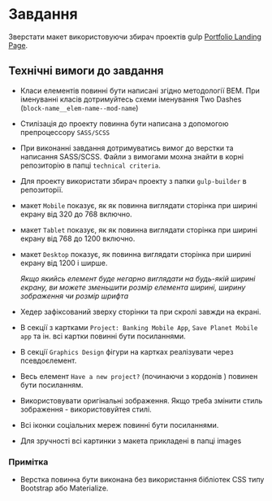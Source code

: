 # Завдання

Зверстати макет використовуючи збирач проектів gulp [Portfolio Landing Page](https://www.figma.com/file/Lc9ML2UdMIeenULgUKIdQj/Portfolio-Landing-Page?type=design&node-id=0%3A1&mode=design&t=ZWNYu8cd1fknQLcE-1).

## Технічні вимоги до завдання

- Класи елементів повинні бути написані згідно методології BEM. При іменуванні класів дотримуйтесь схеми іменування Two Dashes (`block-name__elem-name--mod-name`)
- Стилізація до проекту повинна бути написана з допомогою препроцессору `SASS/SCSS`
- При виконанні завдання дотримуватись вимог до верстки та написання SASS/SCSS. Файли з вимогами мохна знайти в корні репозиторію в папці `technical criteria`.
- Для проекту використати збирач проекту з папки `gulp-builder` в репозиторії.

- макет `Mobile` показує, як як повинна виглядати сторінка при ширині екрану від 320 до 768 включно.
- макет `Tablet` показує, як як повинна виглядати сторінка при ширині екрану від 768 до 1200 включно.
- макет `Desktop` показує, як повинна виглядати сторінка при ширині екрану від 1200 і ширше.

  _Якщо якийсь елемент буде негарно виглядати на будь-якій ширині екрану, ви можете зменьшити розмір елемента ширині, ширину зображення чи розмір шрифта_

- Хедер зафіксований зверху сторінки та при скролі завжди на екрані.
- В секції з картками `Project: Banking Mobile App`, `Save Planet Mobile app` та ін. всі картки повинні бути посиланнями.
- В секції `Graphics Design` фігури на картках реалізувати через псевдоєлемент.
- Весь елемент `Have a new project?` (починаючи з кордонів ) повинен бути посиланням.

- Використовувати оригінальні зображення. Якщо треба змінити стиль зображення - використовуйтея стилі.
- Всі іконки соціальних мереж повинні бути посиланнями.
- Для зручності всі картинки з макета прикладені в папці images

### Примітка

- Верстка повинна бути виконана без використання бібліотек CSS типу Bootstrap або Materialize.
